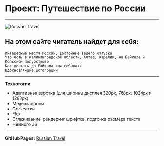# Проект: Путешествие по России
____
![Russian Travel](https://github.com/AnastasiaPovarkova/russian-travel/assets/113605691/50e898ae-748f-4327-8a16-fc1f9fcae4d8)

## На этом сайте читатель найдет для себя:

    Интересные места России, достойные вашего отпуска
    Что есть в Калининградской области, Алтае, Карелии, на Байкале и Кольском полуострове
    Как доехать до Байкала «на собаках»
    Вдохновляющие фотографии

____

**Технологии**

* Адаптивная верстка (для ширины дисплея 320px, 768px, 1024px и 1280px)
* Медиазапросы
* Grid-сетки
* Flex
* Сглаживание, рендеринг шрифтов, подгонка размера текста
* Немного JS

____
**GitHub Pages:** [Russian Travel](https://anastasiapovarkova.github.io/russian-travel/)
